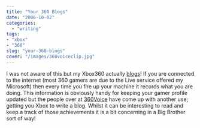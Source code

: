 ```yaml
---
title: "Your 360 Blogs"
date: "2006-10-02"
categories:
  - "writing"
tags:
- "xbox"
- "360"
slug: "your-360-blogs"
cover: "/images/360voiceclip.jpg"
---
```


I was not aware of this but my Xbox360 actually [blogs][1]! If you are connected to the internet (most 360 gamers are due to the Live service offered my Microsoft) then every time you fire up your machine it records what you are doing. This information is obviously handy for keeping your gamer profile updated but the people over at [360Voice][2] have come up with another use; getting you Xbox to write a blog. Whilst it can be interesting to read and keep a track of those achievements it is a bit concerning in a Big Brother sort of way!

[1]:	https://www.360voice.com/blog.asp?tag=Funky%20Larma "My Xbox"
[2]:	https://www.360voice.com "360Voice"
